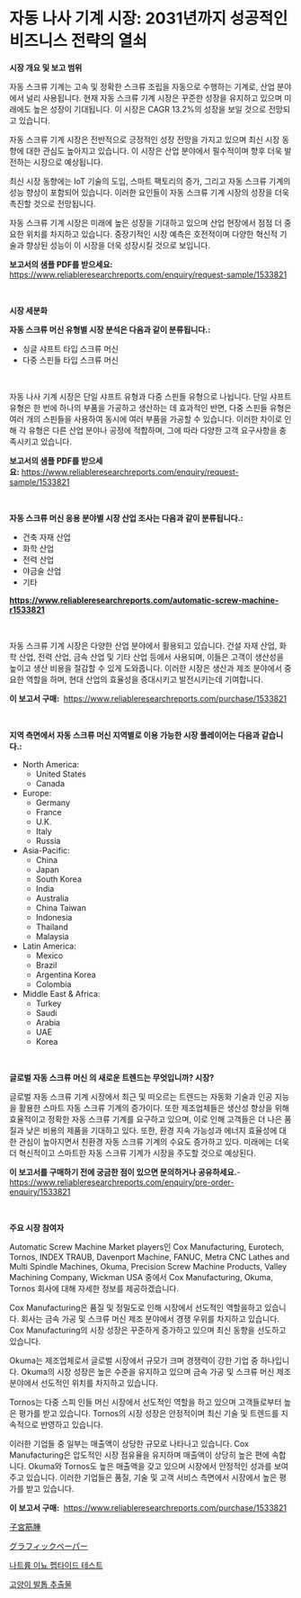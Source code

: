 <p><h1>자동 나사 기계 시장: 2031년까지 성공적인 비즈니스 전략의 열쇠</h1></p><p><strong>시장 개요 및 보고 범위</strong></p>
<p><p>자동 스크류 기계는 고속 및 정확한 스크류 조립을 자동으로 수행하는 기계로, 산업 분야에서 널리 사용됩니다. 현재 자동 스크류 기계 시장은 꾸준한 성장을 유지하고 있으며 미래에도 높은 성장이 기대됩니다. 이 시장은 CAGR 13.2%의 성장을 보일 것으로 전망되고 있습니다.</p><p>자동 스크류 기계 시장은 전반적으로 긍정적인 성장 전망을 가지고 있으며 최신 시장 동향에 대한 관심도 높아지고 있습니다. 이 시장은 산업 분야에서 필수적이며 향후 더욱 발전하는 시장으로 예상됩니다.</p><p>최신 시장 동향에는 IoT 기술의 도입, 스마트 팩토리의 증가, 그리고 자동 스크류 기계의 성능 향상이 포함되어 있습니다. 이러한 요인들이 자동 스크류 기계 시장의 성장을 더욱 촉진할 것으로 전망됩니다.</p><p>자동 스크류 기계 시장은 미래에 높은 성장을 기대하고 있으며 산업 현장에서 점점 더 중요한 위치를 차지하고 있습니다. 중장기적인 시장 예측은 호전적이며 다양한 혁신적 기술과 향상된 성능이 이 시장을 더욱 성장시킬 것으로 보입니다.</p></p>
<p><strong>보고서의 샘플 PDF를 받으세요:</strong> <a href="https://www.reliableresearchreports.com/enquiry/request-sample/1533821">https://www.reliableresearchreports.com/enquiry/request-sample/1533821</a></p>
<p>&nbsp;</p>
<p><strong>시장 세분화</strong></p>
<p><strong>자동 스크류 머신 유형별 시장 분석은 다음과 같이 분류됩니다.:</strong></p>
<p><ul><li>싱글 샤프트 타입 스크류 머신</li><li>다중 스핀들 타입 스크류 머신</li></ul></p>
<p>&nbsp;</p>
<p><p>자동 나사 기계 시장은 단일 샤프트 유형과 다중 스핀들 유형으로 나뉩니다. 단일 샤프트 유형은 한 번에 하나의 부품을 가공하고 생산하는 데 효과적인 반면, 다중 스핀들 유형은 여러 개의 스핀들을 사용하여 동시에 여러 부품을 가공할 수 있습니다. 이러한 차이로 인해 각 유형은 다른 산업 분야나 공정에 적합하며, 그에 따라 다양한 고객 요구사항을 충족시키고 있습니다.</p></p>
<p><strong>보고서의 샘플 PDF를 받으세요:</strong>&nbsp;<a href="https://www.reliableresearchreports.com/enquiry/request-sample/1533821">https://www.reliableresearchreports.com/enquiry/request-sample/1533821</a></p>
<p>&nbsp;</p>
<p><strong> 자동 스크류 머신 응용 분야별 시장 산업 조사는 다음과 같이 분류됩니다.:</strong></p>
<p><ul><li>건축 자재 산업</li><li>화학 산업</li><li>전력 산업</li><li>야금술 산업</li><li>기타</li></ul></p>
<p><strong><a href="https://www.reliableresearchreports.com/automatic-screw-machine-r1533821">https://www.reliableresearchreports.com/automatic-screw-machine-r1533821</a></strong></p>
<p>&nbsp;</p>
<p><p>자동 스크류 기계 시장은 다양한 산업 분야에서 활용되고 있습니다. 건설 자재 산업, 화학 산업, 전력 산업, 금속 산업 및 기타 산업 등에서 사용되며, 이들은 고객이 생산성을 높이고 생산 비용을 절감할 수 있게 도와줍니다. 이러한 시장은 생산과 제조 분야에서 중요한 역할을 하며, 현대 산업의 효율성을 증대시키고 발전시키는데 기여합니다.</p></p>
<p><strong>이 보고서 구매:</strong>&nbsp; <a href="https://www.reliableresearchreports.com/purchase/1533821">https://www.reliableresearchreports.com/purchase/1533821</a></p>
<p>&nbsp;</p>
<p><strong>지역 측면에서 자동 스크류 머신 지역별로 이용 가능한 시장 플레이어는 다음과 같습니다.:</strong></p>
<p><ul>
    <li>
        North America:
        <ul>
            <li>United States</li>
            <li>Canada</li>
        </ul>
    </li>
    <li>
        Europe:
        <ul>
            <li>Germany</li>
            <li>France</li>
            <li>U.K.</li>
            <li>Italy</li>
            <li>Russia</li>
        </ul>
    </li>
    <li>
        Asia-Pacific:
        <ul>
            <li>China</li>
            <li>Japan</li>
            <li>South Korea</li>
            <li>India</li>
            <li>Australia</li>
            <li>China Taiwan</li>
            <li>Indonesia</li>
            <li>Thailand</li>
            <li>Malaysia</li>
        </ul>
    </li>
    <li>
        Latin America:
        <ul>
            <li>Mexico</li>
            <li>Brazil</li>
            <li>Argentina Korea</li>
            <li>Colombia</li>
        </ul>
    </li>
    <li>
        Middle East & Africa:
        <ul>
            <li>Turkey</li>
            <li>Saudi</li>
            <li>Arabia</li>
            <li>UAE</li>
            <li>Korea</li>
        </ul>
    </li>
    </ul></p>
<p>&nbsp;</p>
<p><strong>글로벌 자동 스크류 머신 의 새로운 트렌드는 무엇입니까? 시장?</strong></p>
<p><p>글로벌 자동 스크류 기계 시장에서 최근 및 떠오르는 트렌드는 자동화 기술과 인공 지능을 활용한 스마트 자동 스크류 기계의 증가이다. 또한 제조업체들은 생산성 향상을 위해 효율적이고 정확한 자동 스크류 기계를 요구하고 있으며, 이로 인해 고객들은 더 나은 품질과 낮은 비용의 제품을 기대하고 있다. 또한, 환경 지속 가능성과 에너지 효율성에 대한 관심이 높아지면서 친환경 자동 스크류 기계의 수요도 증가하고 있다. 미래에는 더욱 더 혁신적이고 스마트한 자동 스크류 기계가 시장을 주도할 것으로 예상된다.</p></p>
<p><strong>이 보고서를 구매하기 전에 궁금한 점이 있으면 문의하거나 공유하세요.</strong>- <a href="https://www.reliableresearchreports.com/enquiry/pre-order-enquiry/1533821">https://www.reliableresearchreports.com/enquiry/pre-order-enquiry/1533821</a></p>
<p>&nbsp;</p>
<p><strong>주요 시장 참여자</strong></p>
<p><p>Automatic Screw Machine Market players인 Cox Manufacturing, Eurotech, Tornos, INDEX TRAUB, Davenport Machine, FANUC, Metra CNC Lathes and Multi Spindle Machines, Okuma, Precision Screw Machine Products, Valley Machining Company, Wickman USA 중에서 Cox Manufacturing, Okuma, Tornos 회사에 대해 자세한 정보를 제공하겠습니다.</p><p>Cox Manufacturing은 품질 및 정밀도로 인해 시장에서 선도적인 역할을하고 있습니다. 회사는 금속 가공 및 스크류 머신 제조 분야에서 경쟁 우위를 차지하고 있습니다. Cox Manufacturing의 시장 성장은 꾸준하게 증가하고 있으며 최신 동향을 선도하고 있습니다.</p><p>Okuma는 제조업체로서 글로벌 시장에서 규모가 크며 경쟁력이 강한 기업 중 하나입니다. Okuma의 시장 성장은 높은 수준을 유지하고 있으며 금속 가공 및 스크류 머신 제조 분야에서 선도적인 위치를 차지하고 있습니다.</p><p>Tornos는 다중 스피 인들 머신 시장에서 선도적인 역할을 하고 있으며 고객들로부터 높은 평가를 받고 있습니다. Tornos의 시장 성장은 안정적이며 최신 기술 및 트렌드를 지속적으로 반영하고 있습니다.</p><p>이러한 기업들 중 일부는 매출액이 상당한 규모로 나타나고 있습니다. Cox Manufacturing은 압도적인 시장 점유율을 유지하며 매출액이 상당히 높은 편에 속합니다. Okuma와 Tornos도 높은 매출액을 갖고 있으며 시장에서 안정적인 성과를 보여주고 있습니다. 이러한 기업들은 품질, 기술 및 고객 서비스 측면에서 시장에서 높은 평가를 받고 있습니다.</p></p>
<p><strong>이 보고서 구매:</strong>&nbsp;&nbsp;<a href="https://www.reliableresearchreports.com/purchase/1533821">https://www.reliableresearchreports.com/purchase/1533821</a></p>
<p><p><a href="https://medium.com/@santosuigrtley997836/%E5%AD%90%E5%AE%AE%E7%AD%8B%E8%85%AB%E5%B8%82%E5%A0%B4%E3%81%AE%E3%83%88%E3%83%AC%E3%83%B3%E3%83%89%E3%81%A8%E5%B8%82%E5%A0%B4%E5%88%86%E6%9E%90%E3%81%AF-2024%E5%B9%B4%E3%81%8B%E3%82%892031%E5%B9%B4%E3%81%BE%E3%81%A7%E3%81%AE%E4%BA%88%E6%B8%AC%E3%81%95%E3%82%8C%E3%81%A6%E3%81%84%E3%81%BE%E3%81%99-0810adeda108">子宮筋腫</a></p><p><a href="https://medium.com/@evans21bill/%E3%82%B0%E3%83%A9%E3%83%95%E3%82%A3%E3%83%83%E3%82%AF%E3%83%9A%E3%83%BC%E3%83%91%E3%83%BC%E5%B8%82%E5%A0%B4%E3%81%AE%E8%A6%8F%E6%A8%A1%E3%81%A8%E5%B8%82%E5%A0%B4%E5%8B%95%E5%90%91-%E5%AE%8C%E5%85%A8%E3%81%AA%E6%A5%AD%E7%95%8C%E6%A6%82%E8%A6%81-2024%E5%B9%B4%E3%81%8B%E3%82%892031%E5%B9%B4%E3%81%BE%E3%81%A7-7515e7e3251d">グラフィックペーパー</a></p><p><a href="https://medium.com/@bettietromp2023/%EB%82%98%ED%8A%B8%EB%A6%AC%EC%9A%B0%EB%A0%88%ED%8B%B1-%ED%8E%A9%ED%83%80%EC%9D%B4%EB%93%9C-%EA%B2%80%EC%82%AC-%EC%8B%9C%EC%9E%A5-%EC%9D%B8%EC%82%AC%EC%9D%B4%ED%8A%B8-%EC%8B%9C%EC%9E%A5-%EB%8F%99%ED%96%A5-%EC%84%B1%EC%9E%A5-2024%EB%85%84%EB%B6%80%ED%84%B0-2031%EB%85%84%EA%B9%8C%EC%A7%80-%EC%98%88%EC%B8%A1%EB%90%9C-%EA%B2%83-3a8a2a80c56d">나트륨 이뇨 펩타이드 테스트</a></p><p><a href="https://medium.com/@reinaurphy35/%EA%B3%A0%EC%96%91%EC%9D%B4-%EB%B0%9C%ED%86%B1-%EC%B6%94%EC%B6%9C%EB%AC%BC-%EC%8B%9C%EC%9E%A5-%EC%9A%94%EC%86%8C%EC%9D%98-%ED%95%B4%EB%8F%85-%EC%8B%9C%EC%9E%A5-%EC%A0%90%EC%9C%A0%EC%9C%A8-%ED%8A%B8%EB%A0%8C%EB%93%9C-%EB%B0%8F-%EC%84%B1%EC%9E%A5-%ED%8C%A8%ED%84%B4-8c658fba795f">고양이 발톱 추출물</a></p></p>